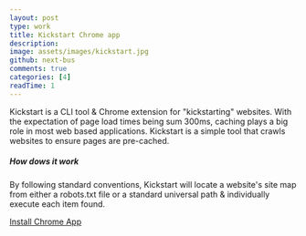 ```yaml
---
layout: post
type: work
title: Kickstart Chrome app
description: 
image: assets/images/kickstart.jpg
github: next-bus
comments: true
categories: [4]
readTime: 1
---
```


<p>
Kickstart is a CLI tool & Chrome extension for "kickstarting" websites. With the expectation of page load times being sum 300ms, caching plays a big role in most web based applications. Kickstart is a simple tool that crawls websites to ensure pages are pre-cached.
</p>

<h5>How dows it work</h5>
<p>
By following standard conventions, Kickstart will locate a website's site map from either a robots.txt file or a standard universal path & individually execute each item found.
</p>



<a href="https://chrome.google.com/webstore/detail/kickstart/bkccdihidhlmmddfmiakafcbhdgnaocp?hl=en" target="blank" class="btn btn-default">
    Install Chrome App
    <i class="ti ti-world"></i>
</a>